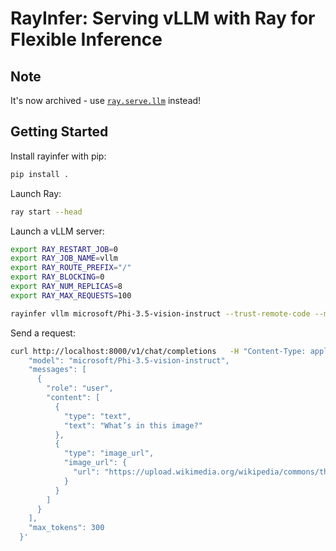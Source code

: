 # RayInfer: Serving vLLM with Ray for Flexible Inference

## Note
It's now archived - use [`ray.serve.llm`](https://docs.ray.io/en/latest/serve/llm/serving-llms.html) instead!

## Getting Started
Install rayinfer with pip:

```bash
pip install .
```

Launch Ray:
```bash
ray start --head
```

Launch a vLLM server:
```bash
export RAY_RESTART_JOB=0
export RAY_JOB_NAME=vllm
export RAY_ROUTE_PREFIX="/"
export RAY_BLOCKING=0
export RAY_NUM_REPLICAS=8
export RAY_MAX_REQUESTS=100

rayinfer vllm microsoft/Phi-3.5-vision-instruct --trust-remote-code --max-model-len 8192
```

Send a request:
```bash
curl http://localhost:8000/v1/chat/completions   -H "Content-Type: application/json"   -H "Authorization: Bearer $OPENAI_API_KEY"   -d '{
    "model": "microsoft/Phi-3.5-vision-instruct",
    "messages": [
      {
        "role": "user",
        "content": [
          {
            "type": "text",
            "text": "What’s in this image?"
          },
          {
            "type": "image_url",
            "image_url": {
              "url": "https://upload.wikimedia.org/wikipedia/commons/thumb/d/dd/Gfp-wisconsin-madison-the-nature-boardwalk.jpg/2560px-Gfp-wisconsin-madison-the-nature-boardwalk.jpg"
            }
          }
        ]
      }
    ],
    "max_tokens": 300
  }'
```
